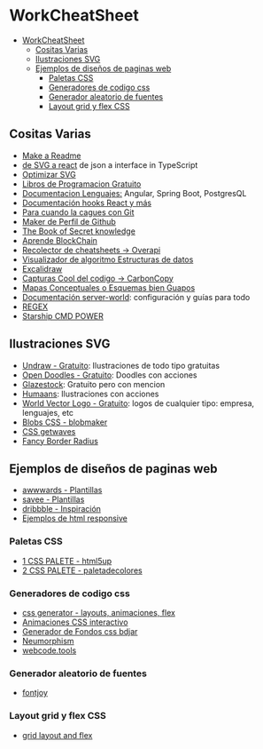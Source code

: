 # WorkCheatSheet

- [WorkCheatSheet](#workcheatsheet)
  - [Cositas Varias](#cositas-varias)
  - [Ilustraciones SVG](#ilustraciones-svg)
  - [Ejemplos de diseños de paginas web](#ejemplos-de-diseños-de-paginas-web)
    - [Paletas CSS](#paletas-css)
    - [Generadores de codigo css](#generadores-de-codigo-css)
    - [Generador aleatorio de fuentes](#generador-aleatorio-de-fuentes)
    - [Layout grid y flex CSS](#layout-grid-y-flex-css)

## Cositas Varias

- [Make a Readme](https://readme.so/)
- [de SVG a react](https://transform.tools/) de json a interface in TypeScript
- [Optimizar SVG](https://jakearchibald.github.io/svgomg/)
- [Libros de Programacion Gratuito](https://books.goalkicker.com/)
- [Documentacion Lenguajes:](https://devdocs.io/) Angular, Spring Boot, PostgresQL
- [Documentación hooks React y más](https://component-party.dev/)
- [Para cuando la cagues con Git](https://ohshitgit.com/es)
- [Maker de Perfil de Github](https://gprm.itsvg.in/)
- [The Book of Secret knowledge](https://github.com/trimstray/the-book-of-secret-knowledge#readme)
- [Aprende BlockChain](https://github.com/miguelrguez16/Learning-BlockChain)
- [Recolector de cheatsheets -> Overapi](https://overapi.com/)
- [Visualizador de algoritmo Estructuras de datos](https://algorithm-visualizer.org/)
- [Excalidraw](https://excalidraw.com/)
- [Capturas Cool del codigo -> CarbonCopy](https://carbon.now.sh/)
- [Mapas Conceptuales o Esquemas bien Guapos](https://www.mindmeister.com/)
- [Documentación server-world](https://www.server-world.info/en/): configuración y guías para todo
- [REGEX](https://regex101.com/)
- [Starship CMD POWER](https://starship.rs/)

## Ilustraciones SVG

- [Undraw - Gratuito](https://undraw.co/illustrations): Ilustraciones de todo tipo gratuitas
- [Open Doodles - Gratuito](https://www.opendoodles.com/): Doodles con acciones
- [Glazestock](https://www.glazestock.com/): Gratuito pero con mencion
- [Humaans](https://www.humaaans.com/): Ilustraciones con acciones
- [World Vector Logo - Gratuito](https://worldvectorlogo.com/): logos de cualquier tipo: empresa, lenguajes, etc
- [Blobs CSS - blobmaker](https://www.blobmaker.app/)
- [CSS getwaves](https://getwaves.io/)
- [Fancy Border Radius](https://9elements.github.io/fancy-border-radius/)

## Ejemplos de diseños de paginas web

- [awwwards - Plantillas](https://www.awwwards.com/)
- [savee - Plantillas](https://savee.it/)
- [dribbble - Inspiración](https://dribbble.com/)
- [Ejemplos de html responsive](https://html5up.net)

### Paletas CSS

- [1 CSS PALETE - html5up](https://html5up.net)
- [2 CSS PALETE - paletadecolores](https://paletadecolores.online/generar-paleta/)

### Generadores de codigo css

- [css generator - layouts, animaciones, flex](https://css-generator.netlify.app/)
- [Animaciones CSS interactivo](https://animista.net/play/basic)
- [Generador de Fondos css bdjar](https://bgjar.com/)
- [Neumorphism](https://neumorphism.io/)
- [webcode.tools](https://webcode.tools/es/generadores/css)

### Generador aleatorio de fuentes

- [fontjoy](https://fontjoy.com/)

### Layout grid y flex CSS

- [grid layout and flex](https://layout.bradwoods.io/)
